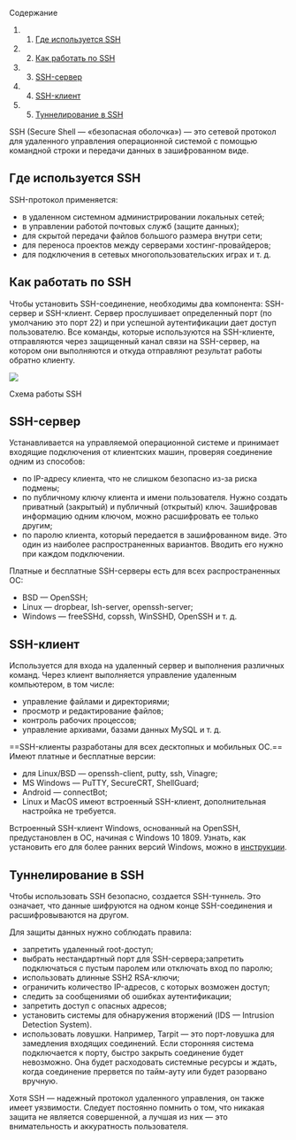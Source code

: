 Содержание

1. 1. [Где используется SSH](https://blog.skillfactory.ru/glossary/ssh/#где-используется-ssh)
2. 2. [Как работать по SSH](https://blog.skillfactory.ru/glossary/ssh/#как-работать-по-ssh)
3. 3. [SSH-сервер](https://blog.skillfactory.ru/glossary/ssh/#sshсервер)
4. 4. [SSH-клиент](https://blog.skillfactory.ru/glossary/ssh/#sshклиент)
5. 5. [Туннелирование в SSH](https://blog.skillfactory.ru/glossary/ssh/#туннелирование-в-ssh)

SSH (Secure Shell — «безопасная оболочка») — это сетевой протокол для удаленного управления операционной системой с помощью командной строки и передачи данных в зашифрованном виде.

## **Где используется SSH**

SSH-протокол применяется:

- в удаленном системном администрировании локальных сетей;
- в управлении работой почтовых служб (защите данных);
- для скрытой передачи файлов большого размера внутри сети;
- для переноса проектов между серверами хостинг-провайдеров;
- для подключения в сетевых многопользовательских играх и т. д.

## Как работать по SSH

Чтобы установить SSH-соединение, необходимы два компонента: SSH-сервер и SSH-клиент. Сервер прослушивает определенный порт (по умолчанию это порт 22) и при успешной аутентификации дает доступ пользователю. Все команды, которые используются на SSH-клиенте, отправляются через защищенный канал связи на SSH-сервер, на котором они выполняются и откуда отправляют результат работы обратно клиенту.

![](https://blog.skillfactory.ru/wp-content/uploads/2023/02/ssh.png)

Схема работы SSH

## SSH-сервер

Устанавливается на управляемой операционной системе и принимает входящие подключения от клиентских машин, проверяя соединение одним из способов:

- по IP-адресу клиента, что не слишком безопасно из-за риска подмены;
- по публичному ключу клиента и имени пользователя. Нужно создать приватный (закрытый) и публичный (открытый) ключ. Зашифровав информацию одним ключом, можно расшифровать ее только другим;
- по паролю клиента, который передается в зашифрованном виде. Это один из наиболее распространенных вариантов. Вводить его нужно при каждом подключении.

Платные и бесплатные SSH-серверы есть для всех распространенных ОС:

- BSD — OpenSSH;
- Linux — dropbear, lsh-server, openssh-server;
- Windows — freeSSHd, copssh, WinSSHD, OpenSSH и т. д.

## SSH-клиент

Используется для входа на удаленный сервер и выполнения различных команд. Через клиент выполняется управление удаленным компьютером, в том числе:

- управление файлами и директориями;
- просмотр и редактирование файлов;
- контроль рабочих процессов;
- управление архивами, базами данных MySQL и т. д.

==SSH-клиенты разработаны для всех десктопных и мобильных ОС.== Имеют платные и бесплатные версии:

- для Linux/BSD — openssh-client, putty, ssh, Vinagre;
- MS Windows — PuTTY, SecureCRT, ShellGuard;
- Android — connectBot;
- Linux и MacOS имеют встроенный SSH-клиент, дополнительная настройка не требуется.

Встроенный SSH-клиент Windows, основанный на OpenSSH, предустановлен в ОС, начиная с Windows 10 1809. Узнать, как установить его для более ранних версий Windows, можно в [инструкции](https://www.putty.org/).

## Туннелирование в SSH

Чтобы использовать SSH безопасно, создается SSH-туннель. Это означает, что данные шифруются на одном конце SSH-соединения и расшифровываются на другом.

Для защиты данных нужно соблюдать правила:

- запретить удаленный root-доступ;
- выбрать нестандартный порт для SSH-сервера;запретить подключаться с пустым паролем или отключать вход по паролю;
- использовать длинные SSH2 RSA-ключи;
- ограничить количество IP-адресов, с которых возможен доступ;
- следить за сообщениями об ошибках аутентификации;
- запретить доступ с опасных адресов;
- установить системы для обнаружения вторжений (IDS — Intrusion Detection System).
- использовать ловушки. Например, Tarpit — это порт-ловушка для замедления входящих соединений. Если сторонняя система подключается к порту, быстро закрыть соединение будет невозможно. Она будет расходовать системные ресурсы и ждать, когда соединение прервется по тайм-ауту или будет разорвано вручную.

Хотя SSH — надежный протокол удаленного управления, он также имеет уязвимости. Следует постоянно помнить о том, что никакая защита не является совершенной, а лучшая из них — это внимательность и аккуратность пользователя.